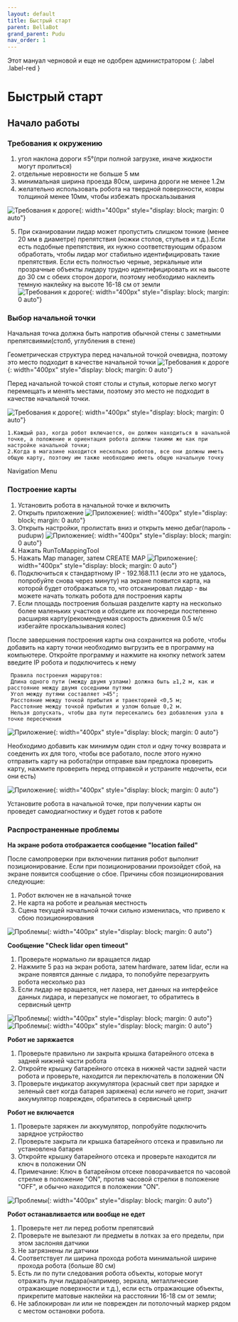 ```yaml
---
layout: default
title: Быстрый старт
parent: BellaBot
grand_parent: Pudu
nav_order: 1
---
```


Этот мануал черновой и еще не одобрен администратором
{: .label .label-red }

# Быстрый старт


## Начало работы
### Требования к окружению 

1. угол наклона дороги ≤5°(при полной загрузке, иначе жидкости могут пролиться)
2. отдельные неровности не больше 5 мм 
3. минимальная ширина проезда 80см, ширина дороги не менее 1.2м
4. желательно использовать робота на твердной поверхности, ковры толщиной менее 10мм, чтобы избежать проскальзывания 

![Требования к дороге](/assets/images/bella1.png){: width="400px" style="display: block; margin: 0 auto"}


5. При сканировании лидар может  пропустить слишком тонкие (менее 20 мм в диаметре) препятствия (ножки столов, стульев и т.д.).Если есть подобные препятствия, их нужно соответствующим образом обработать, чтобы лидар мог стабильно
идентифицировать такие препятствия. Если есть полностью черные, зеркальные или прозрачные объекты лидару трудно идентифицировать их на высоте до 30 см с обеих сторон дороги, поэтому необходимо наклеить темную наклейку на высоте 16-18 см от
земли
![Требования к дороге](/assets/images/bella2.png){: width="400px" style="display: block; margin: 0 auto"}

### Выбор начальной точки 
 Начальная точка должна быть напротив обычной стены с заметными препятсвиями(столб, углубления в стене)

 Геометрическая структура перед начальной точкой очевидна, поэтому это место подходит в качестве начальной точки
![Требования к дороге](/assets/images/bella3.png){: width="400px" style="display: block; margin: 0 auto"}


 Перед начальной точкой стоят столы и стулья, которые легко могут перемещать и менять местами, поэтому это место не подходит в качестве начальной точки.

![Требования к дороге](/assets/images/bella4.png){: width="400px" style="display: block; margin: 0 auto"}


```note
1.Каждый раз, когда робот включается, он должен находиться в начальной точке, а положение и ориентация робота должны такими же как при настройке начальной точки;
2.Когда в магазине находится несколько роботов, все они должны иметь общую карту, поэтому им также необходимо иметь общую начальную точку
```


Navigation Menu

### Построение карты

1. Установить робота в начальной точке и включить 
2. Открыть приложение
![Приложение](/assets/images/bella5.png){: width="400px" style="display: block; margin: 0 auto"}
3. Открыть настройки, пролистать вниз и открыть меню дебаг(пароль - pudupw)
![Приложение](/assets/images/bella6.png){: width="400px" style="display: block; margin: 0 auto"}
4. Нажать RunToMappingTool
5. Нажать Map manager, затем CREATE MAP
![Приложение](/assets/images/bella7.png){: width="400px" style="display: block; margin: 0 auto"}
6. Подключиться к стандартному IP - 192.168.11.1 (если это не удалось, попробуйте снова через  минуту) на экране появится карта, на которой будет отображаться то, что отсканировал лидар - вы можете начать толкать робота для построения карты
7. Если площадь построения большая разделите карту на несколько более маленьких участков и обходите их поочереди постепенно расширяя карту(рекомендуемая скорость движения 0.5 м/с избегайте проскальзывания колес)


 После завершения построения карты она сохранится на роботе, чтобы добавить на карту точки необходимо выгрузить ее в программу на компьютере. 
 Откройте программу и нажмите на кнопку network затем введите IP робота и подключитесь к нему 
 
```note
 Правила построения маршрутов:
 Длина одного пути (между двумя узлами) должна быть ≥1,2 м, как и расстояние между двумя соседними путями
 Угол между путями составляет >45°;
 Расстояние между точкой прибытия и траекторией <0,5 м;
 Расстояние между точкой прибытия и узлом больше 0,2 м.
 Нельзя допускать, чтобы два пути пересекались без добавления узла в точке пересечения
```

![Приложение](/assets/images/bella8.png){: width="400px" style="display: block; margin: 0 auto"}

Необходимо добавить как минимум один стол и одну точку возврата и соеденить их для того, чтобы все работало, после этого нужно отправить карту на робота(при отправке вам предложа проверить карту, нажмите проверить перед отправкой и устраните недочеты, еси они есть)

![Приложение](/assets/images/bella9.png){: width="400px" style="display: block; margin: 0 auto"}

Установите робота в начальной точке, при получении карты он проведет самодиагностику и будет готов к работе


### Распространенные проблемы

**На экране робота отображается сообщение "location failed"**

После самопроверки при включении питания робот выполнит позиционирование. Если при позиционировании
произойдет сбой, на экране появится сообщение о сбое.
 Причины сбоя позиционирования следующие:
1. Робот включен не в начальной точке
2. Не карта на роботе и реальная местность
3. Сцена текущей начальной точки сильно изменилась, что привело к сбою позиционирования

![Проблемы](/assets/images/bella10.png){: width="400px" style="display: block; margin: 0 auto"}

**Сообщение "Check lidar open timeout"**

1. Проверьте нормально ли вращается лидар
2. Нажмите 5 раз на экран робота, затем hardware, затем lidar, если на экране появятся данные с лидара, то попобуйте перезагруить робота несколько раз 
3. Если лидар не вращается, нет лазера, нет данных на интерфейсе данных лидара, и перезапуск не помогает, то обратитесь в сервисный центр

![Проблемы](/assets/images/bella11.png){: width="400px" style="display: block; margin: 0 auto"}
![Проблемы](/assets/images/bella12.png){: width="400px" style="display: block; margin: 0 auto"}




**Робот не заряжается** 

1. Проверьте правильно ли закрыта крышка батарейного отсека в задней нижней части робота
2. Откройте крышку батарейного отсека в нижней части задней части робота и проверьте, находится ли переключатель в положении ON
3. Проверьте индикатор аккумулятора (красный свет при зарядке и зеленый свет когда батарея заряжена) если ничего не горит, значит аккумулятор поврежден, обратитесь в сервисный центр

**Робот не включается** 
1. Проверьте заряжен ли аккумулятор, попробуйте подключить зарядное устрйоство
2. Проверьте закрыта ли крышка батарейного отсека и правильно ли установлена батарея
3. Откройте крышку батарейного отсека и проверьте находится ли ключ в положении ON
4. Примечание: Ключ в батарейном отсеке поворачивается по часовой стрелке в положение "ON", против часовой стрелки в положение "OFF", и обычно находится в положении "ON".

![Проблемы](/assets/images/bella13.png){: width="400px" style="display: block; margin: 0 auto"}

**Робот останавливается или вообще не едет**
1. Проверьте нет ли перед роботм препятсвий
2. Проверьте не вылезают ли предметы в лотках за его пределы, при этом заслоняя датчики
3. Не загрязнены ли датчики
4. Соответствует ли ширина прохода робота минимальной ширине прохода робота (больше 80 см)
5. Есть ли по пути следования робота объекты, которые могут отражать лучи лидара(например, зеркала, металлические отражающие поверхности и т.д.), если есть отражающие объекты, прикрепите матовые наклейки на расстоянии 16-18 см от земли;
6. Не заблокирован ли или не поврежден ли потолочный маркер рядом с местом остановки робота.

